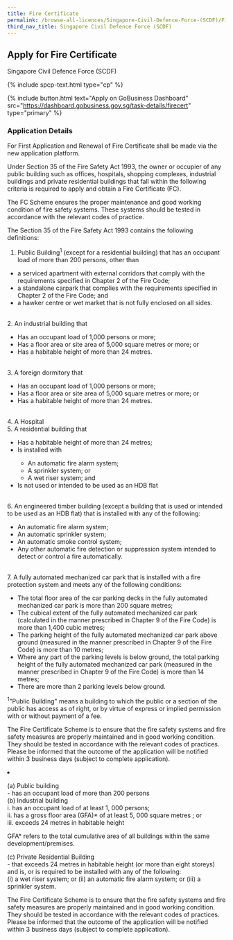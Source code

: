 ```yaml
---
title: Fire Certificate
permalink: /browse-all-licences/Singapore-Civil-Defence-Force-(SCDF)/Fire-Certificate
third_nav_title: Singapore Civil Defence Force (SCDF)
---
```


## Apply for Fire Certificate

Singapore Civil Defence Force (SCDF)

{% include spcp-text.html type="cp" %}

{% include button.html text="Apply on GoBusiness Dashboard" src="https://dashboard.gobusiness.gov.sg/task-details/firecert" type="primary" %}

<H3>Application Details</H3>

For First Application and Renewal of Fire Certificate shall be made via the new application platform.

Under Section 35 of the Fire Safety Act 1993, the owner or occupier of any public building such as offices, hospitals, shopping complexes, industrial buildings and private residential buildings that fall within the following criteria is required to apply and obtain a Fire Certificate (FC).

The FC Scheme ensures the proper maintenance and good working condition of fire safety systems. These systems should be tested in accordance with the relevant codes of practice.

The Section 35 of the Fire Safety Act 1993 contains the following definitions:

1. Public Building<sup>1</sup> (except for a residential building) that has an occupant load of more than 200 persons, other than
<ul>
    <li>a serviced apartment with external corridors that comply with the requirements specified in Chapter 2 of the Fire Code;</li>
    <li>a standalone carpark that complies with the requirements specified in Chapter 2 of the Fire Code; and</li>
    <li>a hawker centre or wet market that is not fully enclosed on all sides.</li>
</ul>
<br>
2. An industrial building that
<ul>
    <li>Has an occupant load of 1,000 persons or more;</li>
    <li>Has a floor area or site area of 5,000 square metres or more; or</li>
    <li>Has a habitable height of more than 24 metres.</li>
</ul>
<br>
3. A foreign dormitory that
<ul>
    <li>Has an occupant load of 1,000 persons or more;</li>
    <li>Has a floor area or site area of 5,000 square metres or more; or</li>
    <li>Has a habitable height of more than 24 metres.</li>
</ul>
<br>
4. A Hospital
<br>
5. A residential building that
<ul>
    <li>Has a habitable height of more than 24 metres;</li>
    <li>Is installed with</li>
        <ul>
            <li>An automatic fire alarm system;</li>
            <li>A sprinkler system; or</li>
            <li>A wet riser system; and</li>
        </ul>
    <li>Is not used or intended to be used as an HDB flat</li>
</ul>
<br>
6. An engineered timber building (except a building that is used or intended to be used as an HDB flat) that is installed with any of the following:
<ul>
    <li>An automatic fire alarm system;</li>
    <li>An automatic sprinkler system;</li>
    <li>An automatic smoke control system;</li>
    <li>Any other automatic fire detection or suppression system intended to detect or control a fire automatically.</li>
</ul>
<br>
7. A fully automated mechanized car park that is installed with a fire protection system and meets any of the following conditions:
<ul>
    <li>The total floor area of the car parking decks in the fully automated mechanized car park is more than 200 square metres;</li>
    <li>The cubical extent of the fully automated mechanized car park (calculated in the manner prescribed in Chapter 9 of the Fire Code) is more than 1,400 cubic metres;</li>
    <li>The parking height of the fully automated mechanized car park above ground (measured in the manner prescribed in Chapter 9 of the Fire Code) is more than 10 metres;</li>
    <li>Where any part of the parking levels is below ground, the total parking height of the fully automated mechanized car park (measured in the manner prescribed in Chapter 9 of the Fire Code) is more than 14 metres;</li>
    <li>There are more than 2 parking levels below ground.</li>
</ul>

<sup>1</sup>"Public Building" means a building to which the public or a section of the public has access as of right, or by virtue of express or implied permission with or without payment of a fee.

The Fire Certificate Scheme is to ensure that the fire safety systems and fire safety measures are properly maintained and in good working condition. They should be tested in accordance with the relevant codes of practices. Please be informed that the outcome of the application will be notified within 3 business days (subject to complete application).

<li>
<p>(a) Public building<br />- has an occupant load of more than 200 persons<br />(b) Industrial building<br />i. has an occupant load of at least 1, 000 persons;<br />ii. has a gross floor area (GFA)* of at least 5, 000 square metres ; or<br />iii. exceeds 24 metres in habitable height</p>
<p>GFA* refers to the total cumulative area of all buildings within the same development/premises.</p>
<p>(c) Private Residential Building<br />- that exceeds 24 metres in habitable height (or more than eight storeys) and is, or is required to be installed with any of the following:<br />(i) a wet riser system; or (ii) an automatic fire alarm system; or (iii) a sprinkler system.</p>
<p>The Fire Certificate Scheme is to ensure that the fire safety systems and fire safety measures are properly maintained and in good working condition. They should be tested in accordance with the relevant codes of practices. Please be informed that the outcome of the application will be notified within 3 business days (subject to complete application).</p>

